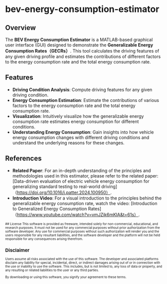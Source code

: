 # bev-energy-consumption-estimator
## Overview
The **BEV Energy Consumption Estimator** is a MATLAB-based graphical user interface (GUI) designed to demonstrate the **Generalizable Energy Consumption Rates（GECRs）**. This tool calculates the driving features of any given driving profile and estimates the contributions of different factors to the energy consumption rate and the total energy consumption rate.

## Features
- **Driving Condition Analysis**: Compute driving features for any given driving condition.
- **Energy Consumption Estimation**: Estimate the contributions of various factors to the energy consumption rate and the total energy consumption rate.
- **Visualization**: Intuitively visualize how the generalizable energy consumption rate estimates energy consumption for different conditions.
- **Understanding Energy Consumption**: Gain insights into how vehicle energy consumption changes with different driving conditions and understand the underlying reasons for these changes.

## References
- **Related Paper**: For an in-depth understanding of the principles and methodologies used in this estimator, please refer to the related paper: 
[Data-driven evaluation of electric vehicle energy consumption for generalizing standard testing to real-world driving]（https://doi.org/10.1016/j.patter.2024.100950）.
- **Introduction Video**: For a visual introduction to the principles behind the generalizable energy consumption rate, watch the video: 
[Introduction to Generalized Energy Consumption Rates]（https://www.youtube.com/watch?v=vmJZik6mKlA&t=61s）.

<font size="1">
## License
This software is provided as freeware, intended solely for non-commercial, educational, and research purposes. It must not be used for any commercial purposes without prior authorization from the software developer. Any use for commercial purposes without such authorization will render you and the users responsible for any resultant liabilities, and the software developer and the platform will not be held responsible for any consequences arising therefrom.

## Disclaimer
Users assume all risks associated with the use of this software. The developer and associated platforms disclaim any liability for special, incidental, direct, or indirect damages arising out of or in connection with the use or inability to use the software. This includes, but is not limited to, any loss of data or property, and any resulting or related liabilities to the user or any third parties.

By downloading or using this software, you signify your agreement to these terms.
<font><br />
